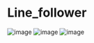 # Line_follower
![image](https://github.com/user-attachments/assets/97cd05b0-5e0f-4bfd-9de7-5948fc16e502)
![image](https://github.com/user-attachments/assets/520bd507-e0c0-4d38-bf19-8547389ea5e0)
![image](https://github.com/user-attachments/assets/9ec65046-cea8-4033-bc9c-57f3a777427e)
